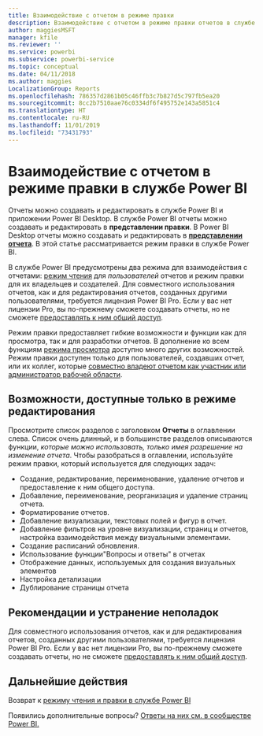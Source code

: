 ```yaml
---
title: Взаимодействие с отчетом в режиме правки
description: Взаимодействие с отчетом в режиме правки отчетов в службе Power BI
author: maggiesMSFT
manager: kfile
ms.reviewer: ''
ms.service: powerbi
ms.subservice: powerbi-service
ms.topic: conceptual
ms.date: 04/11/2018
ms.author: maggies
LocalizationGroup: Reports
ms.openlocfilehash: 786357d2861b05c46ffb3c7b827d5c797fb5ea20
ms.sourcegitcommit: 8cc2b7510aae76c0334df6f495752e143a5851c4
ms.translationtype: HT
ms.contentlocale: ru-RU
ms.lasthandoff: 11/01/2019
ms.locfileid: "73431793"
---
```

# <a name="interact-with-a-report-in-editing-view-in-power-bi-service"></a>Взаимодействие с отчетом в режиме правки в службе Power BI
Отчеты можно создавать и редактировать в службе Power BI и приложении Power BI Desktop. В службе Power BI отчеты можно создавать и редактировать в **представлении правки**. В Power BI Desktop отчеты можно создавать и редактировать в [**представлении отчета**](desktop-report-view.md). В этой статье рассматривается режим правки в службе Power BI. 

В службе Power BI предусмотрены два режима для взаимодействия с отчетами: [режим чтения](consumer/end-user-reading-view.md) для *пользователей* отчетов и режим правки для их владельцев и создателей.  Для совместного использования отчетов, как и для редактирования отчетов, созданных другими пользователями, требуется лицензия Power BI Pro. Если у вас нет лицензии Pro, вы по-прежнему сможете создавать отчеты, но не сможете [предоставлять к ним общий доступ](service-share-reports.md).    

Режим правки предоставляет гибкие возможности и функции как для просмотра, так и для разработки отчетов. В дополнение ко всем функциям [режима просмотра](consumer/end-user-reading-view.md) доступно много других возможностей. Режим правки доступен только для пользователей, создавших отчет, или их коллег, которые [совместно владеют отчетом как участник или администратор рабочей области](service-create-distribute-apps.md).

## <a name="functionality-only-available-in-editing-view"></a>Возможности, доступные только в режиме редактирования
Просмотрите список разделов с заголовком **Отчеты** в оглавлении слева. Список очень длинный, и в большинстве разделов описываются функции, *которые можно использовать, только имея разрешение на изменение отчета*.  Чтобы разобраться в оглавлении, используйте режим правки, который используется для следующих задач:

* Создание, редактирование, переименование, удаление отчетов и предоставление к ним общего доступа.
* Добавление, переименование, реорганизация и удаление страниц отчета.
* Форматирование отчетов.
* Добавление визуализации, текстовых полей и фигур в отчет.
* Добавление фильтров на уровне визуализации, страниц и отчетов, настройка взаимодействия между визуальными элементами.
* Создание расписаний обновления.
* Использование функции"Вопросы и ответы" в отчетах
* Отображение данных, используемых для создания визуальных элементов 
* Настройка детализации
* Дублирование страницы отчета

## <a name="considerations-and-troubleshooting"></a>Рекомендации и устранение неполадок
Для совместного использования отчетов, как и для редактирования отчетов, созданных другими пользователями, требуется лицензия Power BI Pro.  Если у вас нет лицензии Pro, вы по-прежнему сможете создавать отчеты, но не сможете [предоставлять к ним общий доступ](service-share-reports.md).


## <a name="next-steps"></a>Дальнейшие действия
Возврат к [режиму чтения и правки в службе Power BI](consumer/end-user-reading-view.md)

Появились дополнительные вопросы? [Ответы на них см. в сообществе Power BI.](http://community.powerbi.com/)


